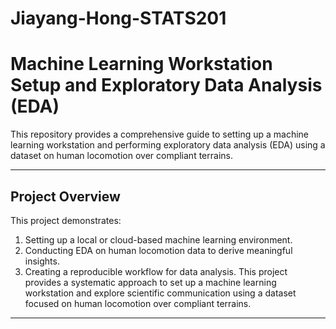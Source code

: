 # Jiayang-Hong-STATS201
# Machine Learning Workstation Setup and Exploratory Data Analysis (EDA)

This repository provides a comprehensive guide to setting up a machine learning workstation and performing exploratory data analysis (EDA) using a dataset on human locomotion over compliant terrains.

---

## Project Overview

This project demonstrates:
1. Setting up a local or cloud-based machine learning environment.
2. Conducting EDA on human locomotion data to derive meaningful insights.
3. Creating a reproducible workflow for data analysis.
This project provides a systematic approach to set up a machine learning workstation and explore scientific communication using a dataset focused on human locomotion over compliant terrains.
---

